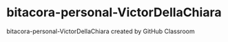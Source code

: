 # bitacora-personal-VictorDellaChiara
bitacora-personal-VictorDellaChiara created by GitHub Classroom
